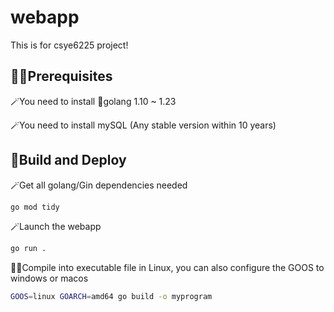 # webapp
This is for csye6225 project!


## 🧙‍♂️Prerequisites

🪄You need to install 🦫golang 1.10 ~ 1.23

🪄You need to install mySQL (Any stable version within 10 years)

## 🧌Build and Deploy

🪄Get all golang/Gin dependencies needed
```bash
go mod tidy
```

🪄Launch the webapp
```bash
go run .
```

🧚‍♀️Compile into executable file in Linux, you can also configure the GOOS to windows or macos
```bash
GOOS=linux GOARCH=amd64 go build -o myprogram
```
